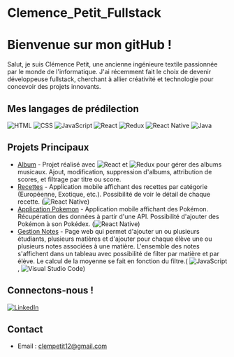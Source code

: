 # Clemence_Petit_Fullstack

# Bienvenue sur mon gitHub !
Salut, je suis Clémence Petit, une ancienne ingénieure textile passionnée par le monde de l'informatique. J'ai récemment fait le choix de devenir développeuse fullstack, cherchant à allier créativité et technologie pour concevoir des projets innovants.

## Mes langages de prédilection
![HTML](https://img.shields.io/badge/-HTML-orange?logo=html5&logoColor=white)
![CSS](https://img.shields.io/badge/-CSS-blue?logo=css3&logoColor=white)
![JavaScript](https://img.shields.io/badge/JavaScript-Developer-yellow)
![React](https://img.shields.io/badge/-React-blue?logo=react&logoColor=white)
![Redux](https://img.shields.io/badge/-Redux-purple?logo=redux&logoColor=white)
![React Native](https://img.shields.io/badge/-React_Native-green?logo=react&logoColor=white)
![Java](https://img.shields.io/badge/-Java-orange?logo=java&logoColor=white)


## Projets Principaux

- [Album](https://github.com/clempetit12/Clemence_Petit_Fullstack/tree/main/Redux/Album) - Projet réalisé avec ![React](https://img.shields.io/badge/-React-blue?logo=react&logoColor=white) et ![Redux](https://img.shields.io/badge/-Redux-purple?logo=redux&logoColor=white) pour gérer des albums musicaux. Ajout, modification, suppression d'albums, attribution de scores, et filtrage par titre ou score. 
- [Recettes](https://github.com/clempetit12/Clemence_Petit_Fullstack/tree/main/React%20Native/Recettes) - Application mobile affichant des recettes par catégorie (Européenne, Exotique, etc.). Possibilité de voir le détail de chaque recette. (![React Native](https://img.shields.io/badge/-React_Native-green?logo=react&logoColor=white))
- [Application Pokemon](https://github.com/clempetit12/Clemence_Petit_Fullstack/tree/main/React%20Native/Pokedex/my-app) - Application mobile affichant des Pokémon. Récupération des données à partir d'une API. Possibilité d'ajouter des Pokémon à son Pokédex. (![React Native](https://img.shields.io/badge/-React_Native-green?logo=react&logoColor=white))
- [Gestion Notes](https://github.com/clempetit12/Clemence_Petit_Fullstack/tree/main/JavaScript/TP_Notes) - Page web qui permet d'ajouter un ou plusieurs étudiants, plusieurs matières et d'ajouter pour chaque élève une ou plusieurs notes associées à une matière. L'ensemble des notes s'affichent dans un tableau avec possibilité de filter par matière et par élève. Le calcul de la moyenne se fait en fonction du filtre.( ![JavaScript](https://img.shields.io/badge/-JavaScript-yellow?logo=javascript&logoColor=white), ![Visual Studio Code](https://img.shields.io/badge/-Visual%20Studio%20Code-blue?logo=visual-studio-code&logoColor=white))




## Connectons-nous !

[![LinkedIn](https://img.shields.io/badge/LinkedIn-Connect-blue)](https://www.linkedin.com/in/cl%C3%A9mence-petit/)




## Contact

- Email : clempetit12@gmail.com

